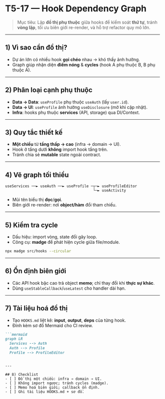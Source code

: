 # T5-17 — Hook Dependency Graph

> Mục tiêu: Lập **đồ thị phụ thuộc** giữa hooks để kiểm soát **thứ tự**, tránh **vòng lặp**, tối ưu biên giới re-render, và hỗ trợ refactor quy mô lớn.

---

## 1) Vì sao cần đồ thị?
- Dự án lớn có nhiều hook **gọi chéo** nhau → khó thấy ảnh hưởng.  
- Graph giúp nhận diện **điểm nóng** & **cycles** (hook A phụ thuộc B, B phụ thuộc A).

---

## 2) Phân loại cạnh phụ thuộc
- **Data → Data**: `useProfile` phụ thuộc `useAuth` (lấy `user.id`).  
- **Data → UI**: `useProfile` ảnh hưởng `useDisclosure` (mở khi cập nhật).  
- **Infra**: hooks phụ thuộc **services** (API, storage) qua DI/Context.

---

## 3) Quy tắc thiết kế
- **Một chiều** từ **tầng thấp → cao** (infra → domain → UI).  
- Hook ở tầng dưới **không** import hook tầng trên.  
- Tránh chia sẻ **mutable** state ngoài contract.

---

## 4) Vẽ graph tối thiểu
```
useServices ──► useAuth ──► useProfile ─┬─► useProfileEditor
                                        └─► useActivity
```
- Mũi tên biểu thị **đọc**/**gọi**.
- Biên giới re-render: nơi **object/hàm** đổi tham chiếu.

---

## 5) Kiểm tra cycle
- Dấu hiệu: import vòng, state đổi gây loop.  
- Công cụ: **madge** để phát hiện cycle giữa file/module.

```bash
npx madge src/hooks --circular
```

---

## 6) Ổn định biên giới
- Các API hook bậc cao trả object **memo**; chỉ thay đổi khi **thực sự khác**.
- Dùng `useStableCallback`/`useLatest` cho handler dài hạn.

---

## 7) Tài liệu hoá đồ thị
- Tạo `HOOKS.md` liệt kê: **input**, **output**, **deps** của từng hook.  
- Đính kèm sơ đồ Mermaid cho CI review.

```md
```mermaid
graph LR
  Services --> Auth
  Auth --> Profile
  Profile --> ProfileEditor
```
```

---

## 8) Checklist
- [ ] Đồ thị một chiều: infra → domain → UI.
- [ ] Không import ngược; tránh cycles (madge).
- [ ] Memo hoá biên giới; callback ổn định.
- [ ] Ghi tài liệu HOOKS.md + sơ đồ.